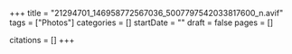 +++
title = "21294701_146958772567036_5007797542033817600_n.avif"
tags = ["Photos"]
categories = []
startDate = ""
draft = false
pages = []

citations = []
+++
